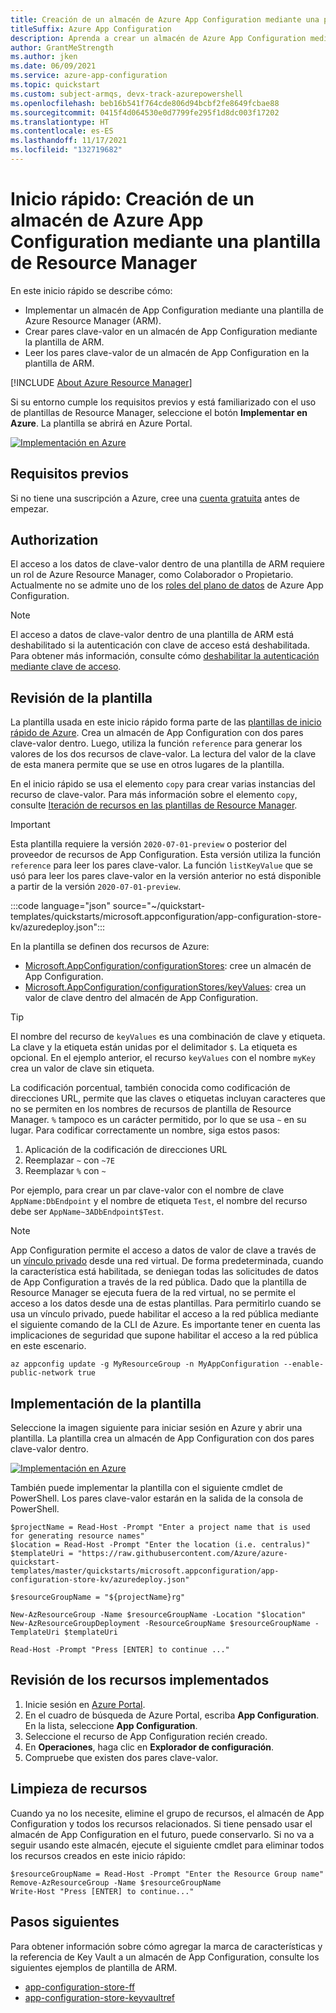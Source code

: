 ```yaml
---
title: Creación de un almacén de Azure App Configuration mediante una plantilla de Azure Resource Manager
titleSuffix: Azure App Configuration
description: Aprenda a crear un almacén de Azure App Configuration mediante una plantilla de Azure Resource Manager.
author: GrantMeStrength
ms.author: jken
ms.date: 06/09/2021
ms.service: azure-app-configuration
ms.topic: quickstart
ms.custom: subject-armqs, devx-track-azurepowershell
ms.openlocfilehash: beb16b541f764cde806d94bcbf2fe8649fcbae88
ms.sourcegitcommit: 0415f4d064530e0d7799fe295f1d8dc003f17202
ms.translationtype: HT
ms.contentlocale: es-ES
ms.lasthandoff: 11/17/2021
ms.locfileid: "132719682"
---
```

# <a name="quickstart-create-an-azure-app-configuration-store-by-using-an-arm-template"></a>Inicio rápido: Creación de un almacén de Azure App Configuration mediante una plantilla de Resource Manager

En este inicio rápido se describe cómo:

- Implementar un almacén de App Configuration mediante una plantilla de Azure Resource Manager (ARM).
- Crear pares clave-valor en un almacén de App Configuration mediante la plantilla de ARM.
- Leer los pares clave-valor de un almacén de App Configuration en la plantilla de ARM.

[!INCLUDE [About Azure Resource Manager](../../includes/resource-manager-quickstart-introduction.md)]

Si su entorno cumple los requisitos previos y está familiarizado con el uso de plantillas de Resource Manager, seleccione el botón **Implementar en Azure**. La plantilla se abrirá en Azure Portal.

[![Implementación en Azure](../media/template-deployments/deploy-to-azure.svg)](https://portal.azure.com/#create/Microsoft.Template/uri/https%3A%2F%2Fraw.githubusercontent.com%2FAzure%2Fazure-quickstart-templates%2Fmaster%2Fquickstarts%2Fmicrosoft.appconfiguration%2Fapp-configuration-store-kv%2Fazuredeploy.json)

## <a name="prerequisites"></a>Requisitos previos

Si no tiene una suscripción a Azure, cree una [cuenta gratuita](https://azure.microsoft.com/free/?WT.mc_id=A261C142F) antes de empezar.

## <a name="authorization"></a>Authorization

El acceso a los datos de clave-valor dentro de una plantilla de ARM requiere un rol de Azure Resource Manager, como Colaborador o Propietario. Actualmente no se admite uno de los [roles del plano de datos](concept-enable-rbac.md) de Azure App Configuration.

> [!NOTE]
> El acceso a datos de clave-valor dentro de una plantilla de ARM está deshabilitado si la autenticación con clave de acceso está deshabilitada. Para obtener más información, consulte cómo [deshabilitar la autenticación mediante clave de acceso](./howto-disable-access-key-authentication.md#limitations).

## <a name="review-the-template"></a>Revisión de la plantilla

La plantilla usada en este inicio rápido forma parte de las [plantillas de inicio rápido de Azure](https://azure.microsoft.com/resources/templates/app-configuration-store-kv/). Crea un almacén de App Configuration con dos pares clave-valor dentro. Luego, utiliza la función `reference` para generar los valores de los dos recursos de clave-valor. La lectura del valor de la clave de esta manera permite que se use en otros lugares de la plantilla.

En el inicio rápido se usa el elemento `copy` para crear varias instancias del recurso de clave-valor. Para más información sobre el elemento `copy`, consulte [Iteración de recursos en las plantillas de Resource Manager](../azure-resource-manager/templates/copy-resources.md).

> [!IMPORTANT]
> Esta plantilla requiere la versión `2020-07-01-preview` o posterior del proveedor de recursos de App Configuration. Esta versión utiliza la función `reference` para leer los pares clave-valor. La función `listKeyValue` que se usó para leer los pares clave-valor en la versión anterior no está disponible a partir de la versión `2020-07-01-preview`.

:::code language="json" source="~/quickstart-templates/quickstarts/microsoft.appconfiguration/app-configuration-store-kv/azuredeploy.json":::

En la plantilla se definen dos recursos de Azure:

- [Microsoft.AppConfiguration/configurationStores](/azure/templates/microsoft.appconfiguration/2020-07-01-preview/configurationstores): cree un almacén de App Configuration.
- [Microsoft.AppConfiguration/configurationStores/keyValues](/azure/templates/microsoft.appconfiguration/2020-07-01-preview/configurationstores/keyvalues): crea un valor de clave dentro del almacén de App Configuration.

> [!TIP]
> El nombre del recurso de `keyValues` es una combinación de clave y etiqueta. La clave y la etiqueta están unidas por el delimitador `$`. La etiqueta es opcional. En el ejemplo anterior, el recurso `keyValues` con el nombre `myKey` crea un valor de clave sin etiqueta.
>
> La codificación porcentual, también conocida como codificación de direcciones URL, permite que las claves o etiquetas incluyan caracteres que no se permiten en los nombres de recursos de plantilla de Resource Manager. `%` tampoco es un carácter permitido, por lo que se usa `~` en su lugar. Para codificar correctamente un nombre, siga estos pasos:
>
> 1. Aplicación de la codificación de direcciones URL
> 2. Reemplazar `~` con `~7E`
> 3. Reemplazar `%` con `~`
>
> Por ejemplo, para crear un par clave-valor con el nombre de clave `AppName:DbEndpoint` y el nombre de etiqueta `Test`, el nombre del recurso debe ser `AppName~3ADbEndpoint$Test`.

> [!NOTE]
> App Configuration permite el acceso a datos de valor de clave a través de un [vínculo privado](concept-private-endpoint.md) desde una red virtual. De forma predeterminada, cuando la característica está habilitada, se deniegan todas las solicitudes de datos de App Configuration a través de la red pública. Dado que la plantilla de Resource Manager se ejecuta fuera de la red virtual, no se permite el acceso a los datos desde una de estas plantillas. Para permitirlo cuando se usa un vínculo privado, puede habilitar el acceso a la red pública mediante el siguiente comando de la CLI de Azure. Es importante tener en cuenta las implicaciones de seguridad que supone habilitar el acceso a la red pública en este escenario.
>
> ```azurecli-interactive
> az appconfig update -g MyResourceGroup -n MyAppConfiguration --enable-public-network true
> ```

## <a name="deploy-the-template"></a>Implementación de la plantilla

Seleccione la imagen siguiente para iniciar sesión en Azure y abrir una plantilla. La plantilla crea un almacén de App Configuration con dos pares clave-valor dentro.

[![Implementación en Azure](../media/template-deployments/deploy-to-azure.svg)](https://portal.azure.com/#create/Microsoft.Template/uri/https%3A%2F%2Fraw.githubusercontent.com%2FAzure%2Fazure-quickstart-templates%2Fmaster%2Fquickstarts%2Fmicrosoft.appconfiguration%2Fapp-configuration-store-kv%2Fazuredeploy.json)

También puede implementar la plantilla con el siguiente cmdlet de PowerShell. Los pares clave-valor estarán en la salida de la consola de PowerShell.

```azurepowershell-interactive
$projectName = Read-Host -Prompt "Enter a project name that is used for generating resource names"
$location = Read-Host -Prompt "Enter the location (i.e. centralus)"
$templateUri = "https://raw.githubusercontent.com/Azure/azure-quickstart-templates/master/quickstarts/microsoft.appconfiguration/app-configuration-store-kv/azuredeploy.json"

$resourceGroupName = "${projectName}rg"

New-AzResourceGroup -Name $resourceGroupName -Location "$location"
New-AzResourceGroupDeployment -ResourceGroupName $resourceGroupName -TemplateUri $templateUri

Read-Host -Prompt "Press [ENTER] to continue ..."
```

## <a name="review-deployed-resources"></a>Revisión de los recursos implementados

1. Inicie sesión en [Azure Portal](https://portal.azure.com).
1. En el cuadro de búsqueda de Azure Portal, escriba **App Configuration**. En la lista, seleccione **App Configuration**.
1. Seleccione el recurso de App Configuration recién creado.
1. En **Operaciones**, haga clic en **Explorador de configuración**.
1. Compruebe que existen dos pares clave-valor.

## <a name="clean-up-resources"></a>Limpieza de recursos

Cuando ya no los necesite, elimine el grupo de recursos, el almacén de App Configuration y todos los recursos relacionados. Si tiene pensado usar el almacén de App Configuration en el futuro, puede conservarlo. Si no va a seguir usando este almacén, ejecute el siguiente cmdlet para eliminar todos los recursos creados en este inicio rápido:

```azurepowershell-interactive
$resourceGroupName = Read-Host -Prompt "Enter the Resource Group name"
Remove-AzResourceGroup -Name $resourceGroupName
Write-Host "Press [ENTER] to continue..."
```

## <a name="next-steps"></a>Pasos siguientes

Para obtener información sobre cómo agregar la marca de características y la referencia de Key Vault a un almacén de App Configuration, consulte los siguientes ejemplos de plantilla de ARM.

- [app-configuration-store-ff](https://azure.microsoft.com/resources/templates/app-configuration-store-ff/)
- [app-configuration-store-keyvaultref](https://azure.microsoft.com/resources/templates/app-configuration-store-keyvaultref/)
